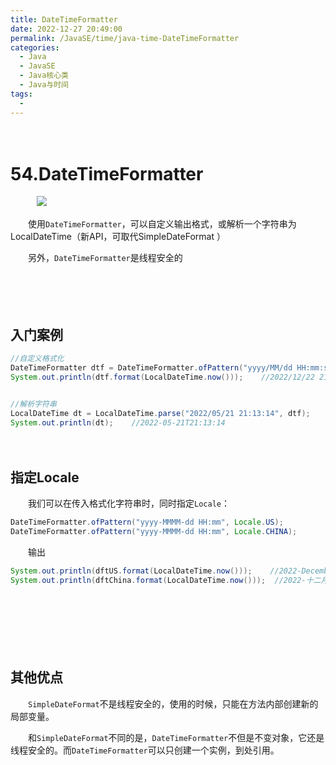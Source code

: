 ```yaml
---
title: DateTimeFormatter
date: 2022-12-27 20:49:00
permalink: /JavaSE/time/java-time-DateTimeFormatter
categories:
  - Java
  - JavaSE
  - Java核心类
  - Java与时间
tags:
  - 
---
```


　

# 54.DateTimeFormatter

　　‍　![](https://image.peterjxl.com/blog/hutao.jpg)

　　使用`DateTimeFormatter`，可以自定义输出格式，或解析一个字符串为LocalDateTime（新API，可取代SimpleDateFormat ）

　　另外，`DateTimeFormatter`是线程安全的

<!-- more -->　　‍

　　‍

## 入门案例

```java
//自定义格式化
DateTimeFormatter dtf = DateTimeFormatter.ofPattern("yyyy/MM/dd HH:mm:ss");
System.out.println(dtf.format(LocalDateTime.now()));    //2022/12/22 21:33:17


//解析字符串
LocalDateTime dt = LocalDateTime.parse("2022/05/21 21:13:14", dtf);
System.out.println(dt);    //2022-05-21T21:13:14
```

　　‍

## 指定Locale

　　我们可以在传入格式化字符串时，同时指定`Locale`：

```java
DateTimeFormatter.ofPattern("yyyy-MMMM-dd HH:mm", Locale.US);
DateTimeFormatter.ofPattern("yyyy-MMMM-dd HH:mm", Locale.CHINA);
```

　　输出

```java
System.out.println(dftUS.format(LocalDateTime.now()));    //2022-December-27 17:16
System.out.println(dftChina.format(LocalDateTime.now()));  //2022-十二月-27 17:16
```

　　‍

　　  

　　‍

## 其他优点

　　`SimpleDateFormat`不是线程安全的，使用的时候，只能在方法内部创建新的局部变量。

　　和`SimpleDateFormat`不同的是，`DateTimeFormatter`不但是不变对象，它还是线程安全的。而`DateTimeFormatter`可以只创建一个实例，到处引用。

　　‍
